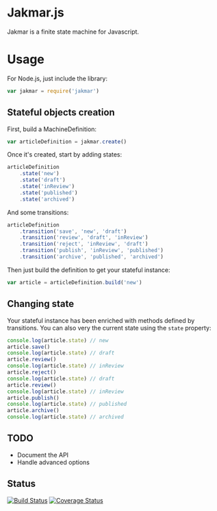 # Jakmar.js

Jakmar is a finite state machine for Javascript.

# Usage

For Node.js, just include the library:

```javascript
var jakmar = require('jakmar')
```
## Stateful objects creation

First, build a MachineDefinition:

```javascript
var articleDefinition = jakmar.create()
```

Once it's created, start by adding states:

```javascript
articleDefinition
	.state('new')
	.state('draft')
	.state('inReview')
	.state('published')
	.state('archived')
```

And some transitions:

```javascript
articleDefinition
	.transition('save', 'new', 'draft')
	.transition('review', 'draft', 'inReview')
	.transition('reject', 'inReview', 'draft')
	.transition('publish', 'inReview', 'published')
	.transition('archive', 'published', 'archived')
```

Then just build the definition to get your stateful instance:

```javascript
var article = articleDefinition.build('new')
```

## Changing state

Your stateful instance has been enriched with methods defined by transitions. You can also very the current state using the ```state``` property:

```javascript
console.log(article.state) // new
article.save()
console.log(article.state) // draft
article.review()
console.log(article.state) // inReview
article.reject()
console.log(article.state) // draft
article.review()
console.log(article.state) // inReview
article.publish()
console.log(article.state) // published
article.archive()
console.log(article.state) // archived
```

## TODO

* Document the API
* Handle advanced options

## Status

[![Build Status](https://travis-ci.org/FabienDeshayes/jakmar.png?branch=master)](https://travis-ci.org/FabienDeshayes/jakmar)
[![Coverage Status](https://coveralls.io/repos/FabienDeshayes/jakmar/badge.png)](https://coveralls.io/r/FabienDeshayes/jakmar)
